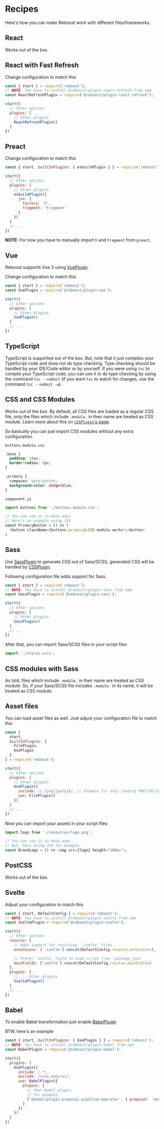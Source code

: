 # Recipes
Here's how you can make Reboost work with different files/frameworks.

## React
Works out of the box.

## React with Fast Refresh
Change configuration to match this
```js
const { start } = require('reboost');
// NOTE: You have to install @reboost/plugin-react-refresh from npm
const ReactRefreshPlugin = require('@reboost/plugin-react-refresh');

start({
  // Other options
  plugins: [
    // Other plugins
    ReactRefreshPlugin()
  ]
})
```

## Preact
Change configuration to match this
```js
const { start, builtInPlugins: { esbuildPlugin } } = require('reboost');

start({
  // Other options
  plugins: [
    // Other plugins
    esbuildPlugin({
      jsx: {
        factory: 'h',
        fragment: 'Fragment'
      }
    })
  ]
  // ...
})
```
**NOTE:** For now you have to manually import `h` and `Fragment` from `preact`.

## Vue
Reboost supports Vue 3 using [VuePlugin](https://github.com/sarsamurmu/reboost/tree/primary/packages/plugin-vue).

Change configuration to match this
```js
const { start } = require('reboost');
const VuePlugin = require('@reboost/plugin-vue');

start({
  // Other options
  plugins: [
    // Other plugins
    VuePlugin()
  ]
  // ...
})
```

## TypeScript
TypeScript is supported out of the box. But, note that it just compiles
your TypeScript code and does not do type checking. Type checking should be handled
by your IDE/Code editor or by yourself. If you were using `tsc` to compile your
TypeScript code, you can use it to do type checking by using the command
`tsc --noEmit` (if you want `tsc` to watch for changes, use the command `tsc --noEmit -w`).

## CSS and CSS Modules
Works out of the box. By default, all CSS files are loaded as a regular CSS file,
only the files which include `.module.` in their name are treated as CSS module.
Learn more about this on [`CSSPlugin`'s page](./plugins/css.md).

So basically you can just import CSS modules without any extra configuration.

`buttons.module.css`
```css
.base {
  padding: 10px;
  border-radius: 8px;
}

.primary {
  composes: base-button;
  background-color: dodgerblue;
}
```
`component.js`
```js
import buttons from './buttons.module.css';

// You can use it in many ways
// Here's an example using JSX
const PrimaryButton = () => (
  <button className={buttons.primary}>CSS module works!</button>
)
```

## Sass
Use [SassPlugin](../packages/plugin-sass/README.md) to generate CSS out of Sass/SCSS,
generated CSS will be handled by [CSSPlugin](./plugins/css.md).

Following configuration file adds support for Sass.
```js
const { start } = require('reboost');
// NOTE: You have to install @reboost/plugin-sass from npm
const SassPlugin = require('@reboost/plugin-sass');

start({
  // Other options
  plugins: [
    // Other plugins
    SassPlugin()
  ]
  // ...
})
```

After that, you can import Sass/SCSS files in your script files
```js
import './styles.scss';
```

## CSS modules with Sass
As told, files which include `.module.` in their name are treated as CSS module. So, if
your Sass/SCSS file includes `.module.` in its name, it will be treated as
CSS module.

## Asset files
You can load asset files as well.
Just adjust your configuration file to match this
```js
const {
  start,
  builtInPlugins: {
    FilePlugin,
    UsePlugin
  }
} = require('reboost');

start({
  // Other options
  plugins: [
    // Other plugins
    UsePlugin({
      include: /\.(png|jpe?g)$/, // Example for only loading PNG/JPG/JPEG files as asset
      use: FilePlugin()
    })
  ]
  // ...
})
```
Now you can import your assets in your script files
```js
import logo from './resources/logo.png';

// You can use it in many ways
// But, here using JSX for example
const BrandLogo = () => <img src={logo} height="100px">;
```

## PostCSS
Works out of the box.

## Svelte
Adjust your configuration to match this
```js
const { start, DefaultConfig } = require('reboost');
// NOTE: You have to install @reboost/plugin-svelte from npm
const SveltePlugin = require('@reboost/plugin-svelte');

start({
  // Other options
  resolve: {
    // Adds support for resolving `.svelte` files
    extensions: ['.svelte'].concat(DefaultConfig.resolve.extensions),

    // Prefer `svelte` field to load script from `package.json`
    mainFields: ['svelte'].concat(DefaultConfig.resolve.mainFields)
  },
  plugins: [
    // ... Other plugins
    SveltePlugin()
  ]
  // ...
})
```

## Babel
To enable Babel transformation just enable [BabelPlugin](./plugins/babel.md)

BTW, here's an example
```js
const { start, builtInPlugins: { UsePlugin } } = require('reboost');
// NOTE: You have to install @reboost/plugin-babel from npm
const BabelPlugin = require('@reboost/plugin-babel');

start({
  plugins: [
    UsePlugin({
      include: /.*/,
      exclude: /node_modules/,
      use: BabelPlugin({
        plugins: [
          // Your babel plugin,
          // for example
          ['@babel/plugin-proposal-pipeline-operator', { proposal: 'smart' }]
        ]
      })
    })
  ]
})
```

